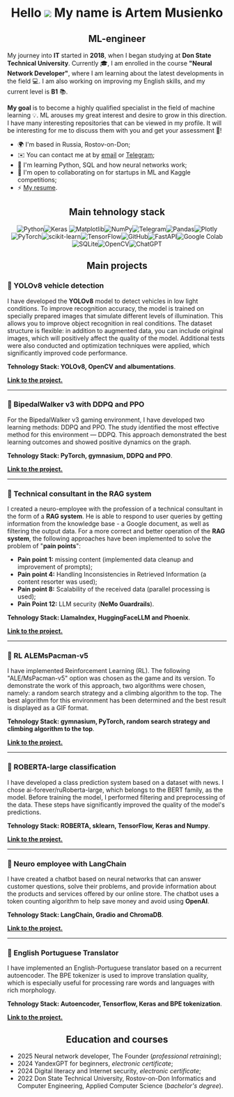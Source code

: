 <div align="center">

# Hello ![](https://user-images.githubusercontent.com/18350557/176309783-0785949b-9127-417c-8b55-ab5a4333674e.gif) My name is Artem Musienko

## ML-engineer

</div>

My journey into **IT** started in **2018**, when I began studying at **Don State Technical University**. Currently :mortar_board:, I am enrolled in the course **"Neural Network Developer"**, where I am learning about the latest developments in the field :computer:. I am also working on improving my English skills, and my current level is **B1** :books:.

**My goal** is to become a highly qualified specialist in the field of machine learning  :bulb:. ML arouses my great interest and desire to grow in this direction. I have many interesting repositories that can be viewed in my profile. It will be interesting for me to discuss them with you and get your assessment :memo:!

-   🌍 I'm based in Russia, Rostov-on-Don;
-   ✉️ You can contact me at by [email](mailto:temich2001@yandex.ru) or [Telegram](https://t.me/mus1enko_a);
-   🧠 I'm learning Python, SQL and how neural networks work;
-   🤝 I'm open to collaborating on for startups in ML and Kaggle competitions;
-   ⚡ [My resume](https://disk.yandex.ru/i/G1Vbxd-pHIJYjg).

<div align="center">
  
Main tehnology stack
------------------------
![Python](https://img.shields.io/badge/python-3670A0?style=for-the-badge&logo=python&logoColor=ffdd54)![Keras](https://img.shields.io/badge/Keras-%23D00000.svg?style=for-the-badge&logo=Keras&logoColor=white)	![Matplotlib](https://img.shields.io/badge/Matplotlib-%23ffffff.svg?style=for-the-badge&logo=Matplotlib&logoColor=black)![NumPy](https://img.shields.io/badge/numpy-%23013243.svg?style=for-the-badge&logo=numpy&logoColor=white)![Telegram](https://img.shields.io/badge/Telegram-2CA5E0?style=for-the-badge&logo=telegram&logoColor=white)![Pandas](https://img.shields.io/badge/pandas-%23150458.svg?style=for-the-badge&logo=pandas&logoColor=white)![Plotly](https://img.shields.io/badge/Plotly-%233F4F75.svg?style=for-the-badge&logo=plotly&logoColor=white)![PyTorch](https://img.shields.io/badge/PyTorch-%23EE4C2C.svg?style=for-the-badge&logo=PyTorch&logoColor=white)![scikit-learn](https://img.shields.io/badge/scikit--learn-%23F7931E.svg?style=for-the-badge&logo=scikit-learn&logoColor=white)![TensorFlow](https://img.shields.io/badge/TensorFlow-%23FF6F00.svg?style=for-the-badge&logo=TensorFlow&logoColor=white)![GitHub](https://img.shields.io/badge/github-%23121011.svg?style=for-the-badge&logo=github&logoColor=white)![FastAPI](https://img.shields.io/badge/FastAPI-005571?style=for-the-badge&logo=fastapi)![Google Colab](https://img.shields.io/badge/Google%20Colab-%23F9A825.svg?style=for-the-badge&logo=googlecolab&logoColor=white)![SQLite](https://img.shields.io/badge/sqlite-%2307405e.svg?style=for-the-badge&logo=sqlite&logoColor=white)![OpenCV](https://img.shields.io/badge/opencv-%23white.svg?style=for-the-badge&logo=opencv&logoColor=white)![ChatGPT](https://img.shields.io/badge/chatGPT-74aa9c?style=for-the-badge&logo=openai&logoColor=white)

## Main projects

</div>

### 📌 YOLOv8 vehicle detection

I have developed the **YOLOv8** model to detect vehicles in low light conditions. To improve recognition accuracy, the model is trained on specially prepared images that simulate different levels of illumination. This allows you to improve object recognition in real conditions. The dataset structure is flexible: in addition to augmented data, you can include original images, which will positively affect the quality of the model. Additional tests were also conducted and optimization techniques were applied, which significantly improved code performance.

**Tehnology Stack: YOLOv8, OpenCV and albumentations**.

[**Link to the project.**](https://github.com/ArtemMusienko/YOLOv8-vehicle-detection)

----------

### 📌 BipedalWalker v3 with DDPQ and PPO

For the BipedalWalker v3 gaming environment, I have developed two learning methods: DDPQ and PPO. The study identified the most effective method for this environment — DDPQ. This approach demonstrated the best learning outcomes and showed positive dynamics on the graph.

**Tehnology Stack: PyTorch, gymnasium, DDPQ and PPO**.

[**Link to the project.**](https://github.com/ArtemMusienko/BipedalWalker-v3-with-DDPQ-and-PPO/tree/main)

----------

### 📌 Technical consultant in the RAG system

I created a neuro-employee with the profession of a technical consultant in the form of a **RAG system**. He is able to respond to user queries by getting information from the knowledge base - a Google document, as well as filtering the output data. For a more correct and better operation of the **RAG system**, the following approaches have been implemented to solve the problem of "**pain points**":

 - **Pain point 1:** missing content (implemented data cleanup and   
   improvement of prompts);
 - **Pain point 4:** Handling Inconsistencies in Retrieved Information (a content resorter was used);
 - **Pain point 8:** Scalability of the received data (parallel processing is used);
 - **Pain Point 12:** LLM security (**NeMo Guardrails**).

**Tehnology Stack: LlamaIndex, HuggingFaceLLM and Phoenix**.

[**Link to the project.**](https://github.com/ArtemMusienko/Technical-consultant-in-the-RAG-system)

----------

### 📌 RL ALEMsPacman-v5

I have implemented Reinforcement Learning (RL). The following "ALE/MsPacman-v5" option was chosen as the game and its version. To demonstrate the work of this approach, two algorithms were chosen, namely: a random search strategy and a climbing algorithm to the top. The best algorithm for this environment has been determined and the best result is displayed as a GIF format.

**Tehnology Stack: gymnasium, PyTorch, random search strategy and climbing algorithm to the top**.

[**Link to the project.**](https://github.com/ArtemMusienko/RL-ALEMsPacman-v5)

----------

### 📌 ROBERTA-large classification

I have developed a class prediction system based on a dataset with news. I chose ai-forever/ruRoberta-large, which belongs to the BERT family, as the model. Before training the model, I performed filtering and preprocessing of the data. These steps have significantly improved the quality of the model's predictions.

**Tehnology Stack: ROBERTA, sklearn, TensorFlow, Keras and Numpy**.

[**Link to the project.**](https://github.com/ArtemMusienko/ROBERTA-large-classification)

----------

### 📌 Neuro employee with LangChain

I have created a chatbot based on neural networks that can answer customer questions, solve their problems, and provide information about the products and services offered by our online store. The chatbot uses a token counting algorithm to help save money and avoid using **OpenAI**. 

**Tehnology Stack: LangChain, Gradio and ChromaDB**.

[**Link to the project.**](https://github.com/ArtemMusienko/Neuro-employee-with-LangChain)

----------

### 📌 English Portuguese Translator

I have implemented an English-Portuguese translator based on a recurrent autoencoder. The BPE tokenizer is used to improve translation quality, which is especially useful for processing rare words and languages with rich morphology.

**Tehnology Stack: Autoencoder, Tensorflow, Keras and BPE tokenization**.

[**Link to the project.**](https://github.com/ArtemMusienko/English-Portuguese-Translator)

<div align="center">

## Education and courses

</div>

-   2025 Neural network developer, The Founder (*professional retraining*);
-   2024 YandexGPT for beginners, *electronic certificate*;
-   2024 Digital literacy and Internet security, *electronic certificate*;
-   2022 Don State Technical University, Rostov-on-Don Informatics and Computer Engineering, Applied Computer Science (*bachelor's degree*).
